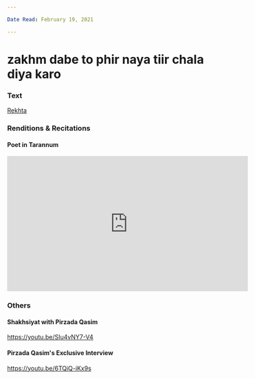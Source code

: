 ```yaml
---

Date Read: February 19, 2021

---
```


# zakhm dabe to phir naya tiir chala diya karo

### Text
[Rekhta](https://www.rekhta.org/ghazals/zakhm-dabe-to-phir-nayaa-tiir-chalaa-diyaa-karo-pirzada-qasim-ghazals?lang=ur)

### Renditions & Recitations

#### Poet in Tarannum

<iframe width="560" height="315" src="https://m.youtube.com/embed/-AAhRn3pfqw" title="YouTube video player" frameborder="0" allow="accelerometer; autoplay; clipboard-write; encrypted-media; gyroscope; picture-in-picture" allowfullscreen></iframe>

### Others

#### Shakhsiyat with Pirzada Qasim

https://youtu.be/SIu4vNY7-V4

#### Pirzada Qasim's Exclusive Interview

https://youtu.be/6TQiQ-iKx9s

